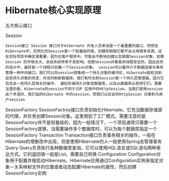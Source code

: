 # Hibernate核心实现原理

五大核心接口

Session 

	Session接口 Session 接口对于Hibernate 开发人员来说是一个最重要的接口。然而在Hibernate中，实例化的Session是一个轻量级的类，创建和销毁它都不会占用很多资源。这在实际项目中确实很重要，因为在客户程序中，可能会不断地创建以及销毁Session对象，如果Session 的开销太大，会给系统带来不良影响。但是Session对象是非线程安全的，因此在你的设计中，最好是一个线程只创建一个Session对象。 session可以看作介于数据连接与事务管理一种中间接口。我们可以将session想象成一个持久对象的缓冲区，Hibernate能检测到这些持久对象的改变，并及时刷新数据库。我们有时也称Session是一个持久层管理器，因为它包含这一些持久层相关的操作， 诸如存储持久对象至数据库，以及从数据库从获得它们。需要注意的是，Hibernate的session不同于JSP 应用中的HttpSession。当我们使用session这个术语时，我们指的Hibernate 中的session，而我们以后会将HttpSesion 对象称为用户session
SessionFactory
	SessionFactroy接口负责初始化Hibernate。它充当数据存储源的代理，并负责创建Session对象。这里用到了工厂模式。需要注意的是SessionFactory并不是轻量级的，因为一般情况下，一个项目通常只需要一个SessionFactory就够，当需要操作多个数据库时，可以为每个数据库指定一个SessionFactory
Transaction 
	Transaction接口负责事务相关的操作，一般在Hibernate的增删改中出现，但是使用Hibernate的人一般使用Spring去管理事务
Query
	Query负责执行各种数据库查询。它可以使用HQL语言或SQL语句两种表达方式。它的返回值一般是List。需要自己转换
Configuration
	Configuration对象用于配置并根启动Hibernate。Hibernate应用通过Configuration实例来指定对象—关系映射文件的位置或者动态配置Hibernate的属性，然后创建SessionFactory实例